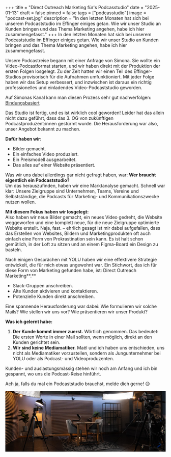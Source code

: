+++
title = "Direct Outreach Marketing für's Podcasstudio"
date = "2025-01-13"
draft = false
pinned = false
tags = ["podcasstudio"]
image = "podcast-set.jpg"
description = "In den letzten Monaten hat sich bei unserem Podcaststudio im Effinger einiges getan. Wie wir unser Studio an Kunden bringen und das Thema Marketing angehen, habe ich hier zusammengefasst."
+++
In den letzten Monaten hat sich bei unserem Podcaststudio im Effinger einiges getan. Wie wir unser Studio an Kunden bringen und das Thema Marketing angehen, habe ich hier zusammengefasst.

Unsere Podcastreise begann mit einer Anfrage von Simona. Sie wollte ein Video-Podcastformat starten, und wir haben direkt mit der Produktion der ersten Folgen losgelegt. Zu der Zeit hatten wir einen Teil des Effinger-Studios provisorisch für die Aufnahmen umfunktioniert. Mit jeder Folge haben wir das Setup verbessert, und inzwischen ist daraus ein richtig professionelles und einladendes Video-Podcaststudio geworden.

Auf Simonas Kanal kann man diesen Prozess sehr gut nachverfolgen: [Bindungsbasiert](https://www.youtube.com/@bindungsbasiert)

Das Studio ist fertig, und es ist wirklich cool geworden! Leider hat das allein nicht dazu geführt, dass das 3. OG von zukünftigen Podcastproduzent:innen gestürmt wurde. Die Herausforderung war also, unser Angebot bekannt zu machen.

**Dafür haben wir:**

* Bilder gemacht.
* Ein einfaches Video produziert.
* Ein Preismodell ausgearbeitet.
* Das alles auf einer Website präsentiert.

Was wir uns dabei allerdings gar nicht gefragt haben, war: **Wer braucht eigentlich ein Podcaststudio?** \
Um das herauszufinden, haben wir eine Marktanalyse gemacht. Schnell war klar: Unsere Zielgruppe sind Unternehmen, Teams, Vereine und Selbstständige, die Podcasts für Marketing- und Kommunikationszwecke nutzen wollen.

**Mit diesem Fokus haben wir losgelegt:**\
Also haben wir neue Bilder gemacht, ein neues Video gedreht, die Website weggeworfen und eine komplett neue, für die neue Zielgruppe optimierte Website erstellt. Naja, fast.  – ehrlich gesagt ist mir dabei aufgefallen, dass das Erstellen von Websites, Bildern und Marketingprodukten oft auch einfach eine Form von Prokrastination sein kann. Es ist halt schon gemütlich, in der Loft zu sitzen und an einem Figma-Board ein Design zu basteln.

Nach einigen Gesprächen mit YOLU haben wir eine effektivere Strategie entwickelt, die für mich etwas ungewohnt war. Ein Stichwort, das ich für diese Form von Marketing gefunden habe, ist: Direct Outreach Marketing**.**

* Slack-Gruppen anschreiben.
* Alte Kunden aktivieren und kontaktieren.
* Potenzielle Kunden direkt anschreiben.

Eine spannende Herausforderung war dabei: Wie formulieren wir solche Mails? Wie stellen wir uns vor? Wie präsentieren wir unser Produkt?

**Was ich gelernt habe:**

1. **Der Kunde kommt immer zuerst.** Wörtlich genommen. Das bedeutet: Die ersten Worte in einer Mail sollten, wenn möglich, direkt an den Kunden gerichtet sein.
2. **Wir sind keine Mediamatiker.** Maël und ich haben uns entschieden, uns nicht als Mediamatiker vorzustellen, sondern als Jungunternehmer bei YOLU oder als Podcast- und Videoproduzenten.

Kunden- und auslastungsmässig stehen wir noch am Anfang und ich bin gespannt, wo uns die Podcast-Reise hinführt. 

Ach ja, falls du mal ein Podcaststudio brauchst, melde dich gerne! 😉

![](podcast-set.jpg)